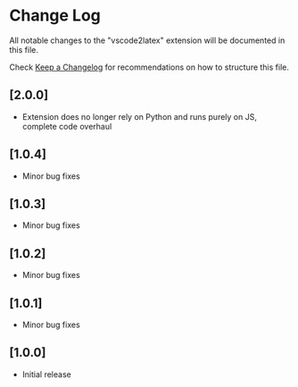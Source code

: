 # Change Log

All notable changes to the "vscode2latex" extension will be documented in this file.

Check [Keep a Changelog](http://keepachangelog.com/) for recommendations on how to structure this file.

## [2.0.0]

- Extension does no longer rely on Python and runs purely on JS, complete code overhaul

## [1.0.4]  

- Minor bug fixes  

## [1.0.3]  

- Minor bug fixes  

## [1.0.2]  

- Minor bug fixes  

## [1.0.1]  

- Minor bug fixes  

## [1.0.0]  

- Initial release